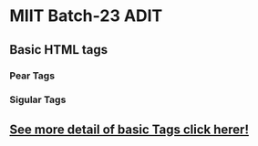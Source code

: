 # MIIT Batch-23 ADIT
## Basic HTML tags
### Pear Tags


### Sigular Tags


## [See more detail of basic Tags click herer!](https://www.w3schools.com/tags/ref_byfunc.asp)
